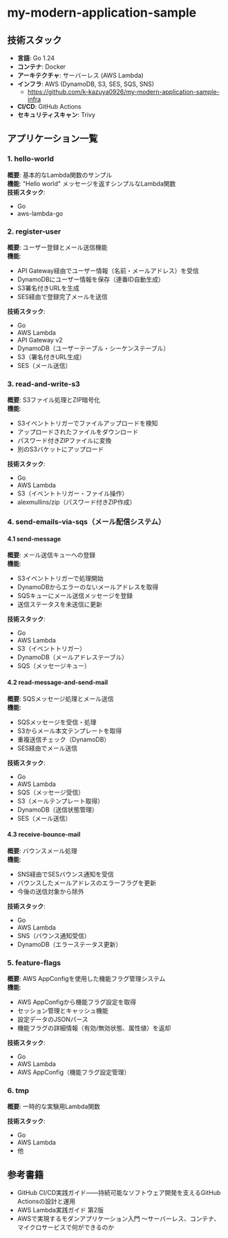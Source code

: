 # my-modern-application-sample

## 技術スタック

- **言語**: Go 1.24
- **コンテナ**: Docker
- **アーキテクチャ**: サーバーレス (AWS Lambda)
- **インフラ**: AWS (DynamoDB, S3, SES, SQS, SNS)
  - https://github.com/k-kazuya0926/my-modern-application-sample-infra
- **CI/CD**: GitHub Actions
- **セキュリティスキャン**: Trivy

## アプリケーション一覧

### 1. hello-world
**概要**: 基本的なLambda関数のサンプル\
**機能**: "Hello world" メッセージを返すシンプルなLambda関数\
**技術スタック**:
- Go
- aws-lambda-go

### 2. register-user
**概要**: ユーザー登録とメール送信機能\
**機能**:
- API Gateway経由でユーザー情報（名前・メールアドレス）を受信
- DynamoDBにユーザー情報を保存（連番ID自動生成）
- S3署名付きURLを生成
- SES経由で登録完了メールを送信

**技術スタック**:
- Go
- AWS Lambda
- API Gateway v2
- DynamoDB（ユーザーテーブル・シーケンステーブル）
- S3（署名付きURL生成）
- SES（メール送信）

### 3. read-and-write-s3
**概要**: S3ファイル処理とZIP暗号化\
**機能**:
- S3イベントトリガーでファイルアップロードを検知
- アップロードされたファイルをダウンロード
- パスワード付きZIPファイルに変換
- 別のS3バケットにアップロード

**技術スタック**:
- Go
- AWS Lambda
- S3（イベントトリガー・ファイル操作）
- alexmullins/zip（パスワード付きZIP作成）

### 4. send-emails-via-sqs（メール配信システム）

#### 4.1 send-message
**概要**: メール送信キューへの登録\
**機能**:
- S3イベントトリガーで処理開始
- DynamoDBからエラーのないメールアドレスを取得
- SQSキューにメール送信メッセージを登録
- 送信ステータスを未送信に更新

**技術スタック**:
- Go
- AWS Lambda
- S3（イベントトリガー）
- DynamoDB（メールアドレステーブル）
- SQS（メッセージキュー）

#### 4.2 read-message-and-send-mail
**概要**: SQSメッセージ処理とメール送信\
**機能**:
- SQSメッセージを受信・処理
- S3からメール本文テンプレートを取得
- 重複送信チェック（DynamoDB）
- SES経由でメール送信

**技術スタック**:
- Go
- AWS Lambda
- SQS（メッセージ受信）
- S3（メールテンプレート取得）
- DynamoDB（送信状態管理）
- SES（メール送信）

#### 4.3 receive-bounce-mail
**概要**: バウンスメール処理\
**機能**:
- SNS経由でSESバウンス通知を受信
- バウンスしたメールアドレスのエラーフラグを更新
- 今後の送信対象から除外

**技術スタック**:
- Go
- AWS Lambda
- SNS（バウンス通知受信）
- DynamoDB（エラーステータス更新）

### 5. feature-flags
**概要**: AWS AppConfigを使用した機能フラグ管理システム\
**機能**:
- AWS AppConfigから機能フラグ設定を取得
- セッション管理とキャッシュ機能
- 設定データのJSONパース
- 機能フラグの詳細情報（有効/無効状態、属性値）を返却

**技術スタック**:
- Go
- AWS Lambda
- AWS AppConfig（機能フラグ設定管理）

### 6. tmp
**概要**: 一時的な実験用Lambda関数

**技術スタック**:
- Go
- AWS Lambda
- 他

## 参考書籍

- GitHub CI/CD実践ガイド――持続可能なソフトウェア開発を支えるGitHub Actionsの設計と運用
- AWS Lambda実践ガイド 第2版
- AWSで実現するモダンアプリケーション入門 〜サーバーレス、コンテナ、マイクロサービスで何ができるのか
